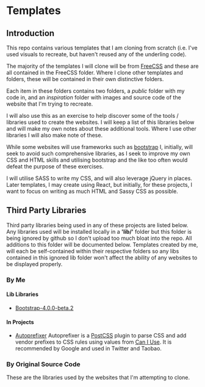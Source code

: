 # Templates

## Introduction

This repo contains various templates that I am cloning from scratch (i.e. I've used visuals to recreate, but 
haven't reused any of the underling code).

The majority of the templates I will clone will be from [FreeCSS](http://www.free-css.com/free-css-templates "FreeCSS") and
these are all contained in the FreeCSS folder. Where I clone other templates and folders, these will be contained in their
own distinctive folders.

Each item in these folders contains two folders, a _public_ folder with my code in, and an _inspiration_ folder 
with images and source code of the website that I'm trying to recreate.

I will also use this as an exercise to help discover some of the tools / libraries used to create the websites. I will 
keep a list of this libraries below and will make my own notes about these additional tools. Where I use other libraries
I will also make note of these.

While some websites will use frameworks such as [bootstrap](https://getbootstrap.com/ "Bootstrap") I, initially, will seek to 
avoid such comprehensive libraries, as I seek to improve my own CSS and HTML skills and utilising bootstrap and the like too 
often would defeat the purpose of these exercises.

I will utilise SASS to write my CSS, and will also leverage jQuery in places. Later templates, I may create using React, but 
initially, for these projects, I want to focus on writing as much HTML and Sassy CSS as possible.

## Third Party Libraries

Third party libraries being used in any of these projects are listed below. Any libraries used will be installed locally 
in a **'lib/'** folder but this folder is being ignored by github so I don't upload too much bloat into the repo. All
additions to this folder will be documented below. Templates created by me, will each be self-contained within their
respective folders so any libs contained in this ignored lib folder won't affect the ability of any websites to be displayed
properly.


### By Me

#### Lib Libraries

- [Bootstrap-4.0.0-beta.2](https://getbootstrap.com/docs/4.0/getting-started/introduction/ "Bootstrap V4")

#### In Projects

- [Autoprefixer](https://github.com/postcss/autoprefixer "AutoPrefixer")
  Autoprefixer is a [PostCSS](https://github.com/postcss/postcss "PostCSS") plugin to parse CSS and add vendor prefixes to CSS 
  rules using values from [Can I Use](http://caniuse.com/). It is recommended by Google and used in Twitter and Taobao.

### By Original Source Code

These are the libraries used by the websites that I'm attempting to clone.